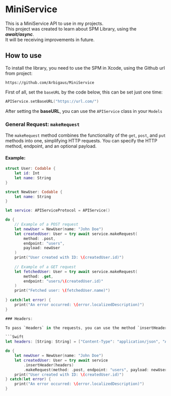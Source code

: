 # MiniService

This is a MiniService API to use in my projects.  
This project was created to learn about SPM Library, using the ***await/async***.  
It will be receiving improvements in future.

## How to use

To install the library, you need to use the SPM in Xcode, using the Github url from project:

```
https://github.com/Arbigaus/MiniService
```

First of all, set the `baseURL` by the code below, this can be set just one time:

```Swift
APIService.setBaseURL("https://url.com/")
````

After setting the **baseURL**, you can use the `APIService` class in your `Models`

### General Request: `makeRequest`

The `makeRequest` method combines the functionality of the `get`, `post`, and `put` methods into one, simplifying HTTP requests. You can specify the HTTP method, endpoint, and an optional payload.

#### Example:

```Swift
struct User: Codable {
    let id: Int
    let name: String
}

struct NewUser: Codable {
    let name: String
}

let service: APIServiceProtocol = APIService()

do {
    // Example of a POST request
    let newUser = NewUser(name: "John Doe")
    let createdUser: User = try await service.makeRequest(
        method: .post,
        endpoint: "users",
        payload: newUser
    )
    print("User created with ID: \(createdUser.id)")
    
    // Example of a GET request
    let fetchedUser: User = try await service.makeRequest(
        method: .get,
        endpoint: "users/\(createdUser.id)"
    )
    print("Fetched user: \(fetchedUser.name)")
    
} catch(let error) {
    print("An error occurred: \(error.localizedDescription)")
}

### Headers:

To pass `Headers` in the requests, you can use the method `insertHeader`, passing a dictionary as parameter.

```Swift
let headers: [String: String] = ["Content-Type": "application/json", "Authorization": "Bearer token"]

do {
    let newUser = NewUser(name: "John Doe")
    let createdUser: User = try await service
        .insertHeader(headers)
        .makeRequest(method: .post, endpoint: "users", payload: newUser)
    print("User created with ID: \(createdUser.id)")
} catch(let error) {
    print("An error occurred: \(error.localizedDescription)")
}
```
